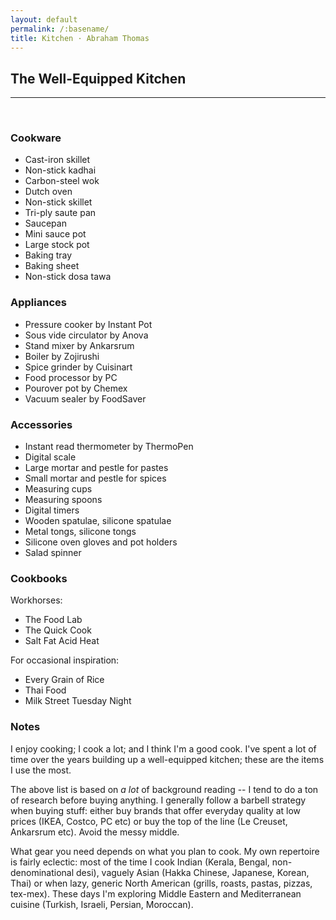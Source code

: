 ```yaml
---
layout: default
permalink: /:basename/
title: Kitchen · Abraham Thomas
---
```


## The Well-Equipped Kitchen

----

<br/>  

### Cookware

- Cast-iron skillet
- Non-stick kadhai
- Carbon-steel wok
- Dutch oven 
- Non-stick skillet
- Tri-ply saute pan
- Saucepan
- Mini sauce pot
- Large stock pot
- Baking tray
- Baking sheet
- Non-stick dosa tawa

### Appliances

- Pressure cooker by Instant Pot 
- Sous vide circulator by Anova
- Stand mixer by Ankarsrum
- Boiler by Zojirushi
- Spice grinder by Cuisinart
- Food processor by PC
- Pourover pot by Chemex
- Vacuum sealer by FoodSaver

### Accessories

- Instant read thermometer by ThermoPen
- Digital scale
- Large mortar and pestle for pastes
- Small mortar and pestle for spices
- Measuring cups
- Measuring spoons
- Digital timers
- Wooden spatulae, silicone spatulae
- Metal tongs, silicone tongs
- Silicone oven gloves and pot holders
- Salad spinner

### Cookbooks

Workhorses:
- The Food Lab
- The Quick Cook
- Salt Fat Acid Heat

For occasional inspiration:
- Every Grain of Rice
- Thai Food
- Milk Street Tuesday Night

### Notes

I enjoy cooking; I cook a lot; and I think I'm a good cook.  I've spent a lot of time over the years building up a well-equipped kitchen; these are the items I use the most.

The above list is based on *a lot* of background reading -- I tend to do a ton of research before buying anything.  I generally follow a barbell strategy when buying stuff: either buy brands that offer everyday quality at low prices (IKEA, Costco, PC etc) or buy the top of the line (Le Creuset, Ankarsrum etc).  Avoid the messy middle. 

What gear you need depends on what you plan to cook.  My own repertoire is fairly eclectic: most of the time I cook Indian (Kerala, Bengal, non-denominational desi), vaguely Asian (Hakka Chinese, Japanese, Korean, Thai) or when lazy, generic North American (grills, roasts, pastas, pizzas, tex-mex).  These days I'm exploring Middle Eastern and Mediterranean cuisine (Turkish, Israeli, Persian, Moroccan).

